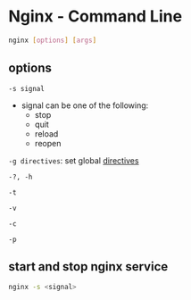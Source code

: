 # Nginx - Command Line

```sh
nginx [options] [args]
```

## options

`-s signal`

- signal can be one of the following:
  - stop
  - quit
  - reload
  - reopen

`-g directives`: set global [directives](nginx-directives-list.md)

`-?, -h`

`-t`

`-v`

`-c`

`-p`

## start and stop nginx service

```sh
nginx -s <signal>
```


